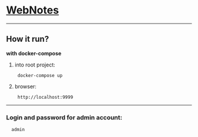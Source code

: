 # [WebNotes](https://webnotes.pythontop.xyz)

---

## How it run?

**with docker-compose**

1. into root project:

        docker-compose up

2. browser:

        http://localhost:9999

---

### Login and password for admin account:

      admin
